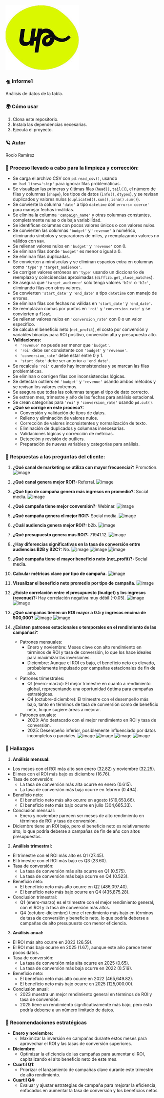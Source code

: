 ![](https://github.com/Roxy-5/Informe1/blob/main/images.jpg)

### 🛸 Informe1

Análisis de datos de la tabla.

### 🌍 Cómo usar

1. Clona este repositorio.
2. Instala las dependencias necesarias.
3. Ejecuta el proyecto.

### 🪐 Autor

Rocío Ramírez

### 🌌 Proceso llevado a cabo para la limpieza y corrección:
- Se carga el archivo CSV con `pd.read_csv()`, usando `on_bad_lines='skip'` para ignorar filas problemáticas.
- Se visualizan las primeras y últimas filas (`head()`, `tail()`), el número de filas y columnas (`shape`), los tipos de datos (`info()`, `dtypes`), y se revisan duplicados y valores nulos (`duplicated().sum()`, `isna().sum()`).
- Se convierte la columna `'date'` a tipo `datetime` con `errors='coerce'` para manejar fechas inválidas.
- Se elimina la columna `'campaign_name'` y otras columnas constantes, completamente nulas o de baja variabilidad.
- Se identifican columnas con pocos valores únicos o con valores nulos.
- Se convierten las columnas `'budget'` y `'revenue'` a numérico, eliminando símbolos y separadores de miles, y reemplazando valores no válidos con `NaN`.
- Se rellenan valores nulos en `'budget'` y `'revenue'` con 0.
- Se eliminan filas donde `'budget'` es menor o igual a 0.
- Se eliminan filas duplicadas.
- Se convierten a minúsculas y se eliminan espacios extra en columnas como `'type'` y `'target_audience'`.
- Se corrigen valores erróneos en `'type'` usando un diccionario de reemplazo y coincidencias aproximadas (`difflib.get_close_matches`).
- Se asegura que `'target_audience'` solo tenga valores `'b2b'` o `'b2c'`, eliminando filas con otros valores.
- Se convierten `'start_date'` y `'end_date'` a tipo `datetime` con manejo de errores.
- Se eliminan filas con fechas no válidas en `'start_date'` y `'end_date'`.
- Se reemplazan comas por puntos en `'roi'` y `'conversion_rate'` y se convierten a `float`.
- Se rellenan valores nulos en `'conversion_rate'` con 0 o un valor específico.
- Se calcula el beneficio neto (`net_profit`), el costo por conversión y variables binarias para ROI positivo, conversión alta y presupuesto alto.
- **Validaciones:**  
  - `'revenue'` no puede ser menor que `'budget'`.
  - `'roi'` debe ser consistente con `'budget'` y `'revenue'`.
  - `'conversion_rate'` debe estar entre 0 y 1.
  - `'start_date'` debe ser anterior a `'end_date'`.
- Se recalcula `'roi'` cuando hay inconsistencias y se marcan las filas problemáticas.
- Se eliminan o corrigen filas con inconsistencias lógicas.
- Se detectan outliers en `'budget'` y `'revenue'` usando ambos métodos y se revisan los valores extremos.
- Se asegura que todas las columnas tengan el tipo de dato correcto.
- Se extraen mes, trimestre y año de las fechas para análisis estacional.
- Se crean categorías para `'roi'` y `'conversion_rate'` usando `pd.cut()`.
- **¿Qué se corrige en este proceso?:**
  - Conversión y validación de tipos de datos.
  - Relleno y eliminación de valores nulos.
  - Corrección de valores inconsistentes y normalización de texto.
  - Eliminación de duplicados y columnas innecesarias.
  - Validaciones lógicas y corrección de métricas.
  - Detección y revisión de outliers.
  - Preparación de nuevas variables y categorías para análisis.

### 🚀 Respuestas a las preguntas del cliente:

1. **¿Qué canal de marketing se utiliza con mayor frecuencia?:** Promotion. ![image](https://github.com/user-attachments/assets/43b5ffa4-2267-42de-83ec-2e192614ef7a)

2. **¿Qué canal genera mejor ROI?:** Referral. ![image](https://github.com/user-attachments/assets/6bd65272-9d6d-462e-804f-7efad3ec3ff5)

3. **¿Qué tipo de campaña genera más ingresos en promedio?:** Social media. ![image](https://github.com/user-attachments/assets/ae2724a7-c5c9-4866-9b61-ddee4d203f66)

4. **¿Qué campaña tiene mejor conversión?:** Webinar. ![image](https://github.com/user-attachments/assets/a839fd6d-377d-476e-89b6-4ed26c3731ce)

5. **¿Qué campaña genera el mejor ROI?:** Social media. ![image](https://github.com/user-attachments/assets/ce4901f8-8cc5-421f-bfd3-16580f5bc5d7)

6. **¿Cuál audiencia genera mejor ROI?:** b2b. ![image](https://github.com/user-attachments/assets/7136d3ed-d367-4721-a3be-fcc31988ad4c)

7. **¿Qué presupuesto genera más ROI?:** 71941.12. ![image](https://github.com/user-attachments/assets/65627dae-a8fc-4d38-9ab2-5e8c60b1f678) 

8. **¿Hay diferencias significativas en la tasa de conversión entre audiencias B2B y B2C?:** No. ![image](https://github.com/user-attachments/assets/a718f1a3-5769-4121-81fa-e586e48e93b5) ![image](https://github.com/user-attachments/assets/2b23db49-2b8f-480c-9ca6-833ce4a4af26) ![image](https://github.com/user-attachments/assets/2759b451-db99-4594-8693-90c039c8d7d8)

9. **¿Qué campaña tiene el mayor beneficio neto (net_profit)?:** Social media.
10. **Calcular métricas clave por tipo de campaña.**
    ![image](https://github.com/user-attachments/assets/03ebe76a-d04b-44ff-afab-c898bff445b3)
11. **Visualizar el beneficio neto promedio por tipo de campaña.**
    ![image](https://github.com/user-attachments/assets/f3f94b36-a66e-458c-802d-fe60ef54eac0)
    
12. **¿Existe correlación entre el presupuesto (budget) y los ingresos (revenue)?:** Hay correlación negativa muy débil (-0.05). ![image](https://github.com/user-attachments/assets/668f1b01-20fa-4139-b329-2da06e55f4dc) ![image](https://github.com/user-attachments/assets/0c5b1f6d-1e9f-4a6b-b93e-d322164c4794)

13. **¿Qué campañas tienen un ROI mayor a 0.5 y ingresos encima de 500,000?** ![image](https://github.com/user-attachments/assets/4d89c183-dfe4-469e-a0cd-ce148627ffc0) ![image](https://github.com/user-attachments/assets/ae4f16f7-90f7-4719-945f-1ebe4f5ed2b2)

14. **¿Existen patrones estacionales o temporales en el rendimiento de las campañas?:** 
    - Patrones mensuales:
      - Enero y noviembre: Meses clave con alto rendimiento en términos de ROI y tasa de conversión, lo que los hace ideales para maximizar las inversiones.
      - Diciembre: Aunque el ROI es bajo, el beneficio neto es elevado, probablemente impulsado por campañas estacionales de fin de año.
    - Patrones trimestrales:
      - Q1 (enero-marzo): El mejor trimestre en cuanto a rendimiento global, representando una oportunidad óptima para campañas estratégicas.
      - Q4 (octubre-diciembre): El trimestre con el desempeño más bajo, tanto en términos de tasa de conversión como de beneficio neto, lo que sugiere áreas a       mejorar.
    - Patrones anuales:
      - 2023: Año destacado con el mejor rendimiento en ROI y tasa de conversión.
      - 2025: Desempeño inferior, posiblemente influenciado por datos incompletos o parciales. ![image](https://github.com/user-attachments/assets/ada752ce-c160-4b62-8113-ddc34f3c024c) ![image](https://github.com/user-attachments/assets/54e21bb0-a776-4227-870b-04660d2083cb) ![image](https://github.com/user-attachments/assets/7a8ad30b-4c9e-47b5-9e62-8738718e4739) ![image](https://github.com/user-attachments/assets/1ba3fd79-d9e5-4a01-ac87-5ad8359857ad)
 
### 🌋 Hallazgos

1. **Análisis mensual:**
- Los meses con el ROI más alto son enero (32.82) y noviembre (32.25).
- El mes con el ROI más bajo es diciembre (16.76).
- Tasa de conversión:
  - La tasa de conversión más alta ocurre en enero (0.615).
  - La tasa de conversión más baja ocurre en febrero (0.494).
- Beneficio neto:
  - El beneficio neto más alto ocurre en agosto (519,653.66).
  - El beneficio neto más bajo ocurre en julio (304,665.33).
- Conclusión mensual:
  - Enero y noviembre parecen ser meses de alto rendimiento en términos de ROI y tasa de conversión.
- Diciembre tiene un ROI bajo, pero el beneficio neto es relativamente alto, lo que podría deberse a campañas de fin de año con altos presupuestos.

2. **Análisis trimestral:**
- El trimestre con el ROI más alto es Q1 (27.45).
- El trimestre con el ROI más bajo es Q3 (23.60).
- Tasa de conversión:
  - La tasa de conversión más alta ocurre en Q1 (0.575).
  - La tasa de conversión más baja ocurre en Q4 (0.523).
- Beneficio neto:
  - El beneficio neto más alto ocurre en Q2 (486,097.40).
  - El beneficio neto más bajo ocurre en Q4 (435,875.28).
- Conclusión trimestral:
  - Q1 (enero-marzo) es el trimestre con el mejor rendimiento general, con el ROI y la tasa de conversión más altos.
  - Q4 (octubre-diciembre) tiene el rendimiento más bajo en términos de tasa de conversión y beneficio neto, lo que podría deberse a campañas de alto presupuesto con menor eficiencia.

3. **Análisis anual:**
- El ROI más alto ocurre en 2023 (26.59).
- El ROI más bajo ocurre en 2025 (1.67), aunque este año parece tener pocos datos.
- Tasa de conversión:
  - La tasa de conversión más alta ocurre en 2025 (0.65).
  - La tasa de conversión más baja ocurre en 2022 (0.519).
- Beneficio neto:
  - El beneficio neto más alto ocurre en 2022 (465,649.82).
  - El beneficio neto más bajo ocurre en 2025 (125,000.00).
- Conclusión anual:
  - 2023 muestra un mejor rendimiento general en términos de ROI y tasa de conversión.
  - 2025 tiene un rendimiento significativamente más bajo, pero esto podría deberse a un número limitado de datos.

### 🧭 Recomendaciones estratégicas

- **Enero y noviembre:**
  - Maximizar la inversión en campañas durante estos meses para aprovechar el ROI y las tasas de conversión superiores.
- **Diciembre:**
  - Optimizar la eficiencia de las campañas para aumentar el ROI, capitalizando el alto beneficio neto de este mes.
- **Cuartil Q1:**
  - Priorizar el lanzamiento de campañas clave durante este trimestre de alto rendimiento.
- **Cuartil Q4:**
  - Evaluar y ajustar estrategias de campaña para mejorar la eficiencia, enfocados en aumentar la tasa de conversión y los beneficios netos.

